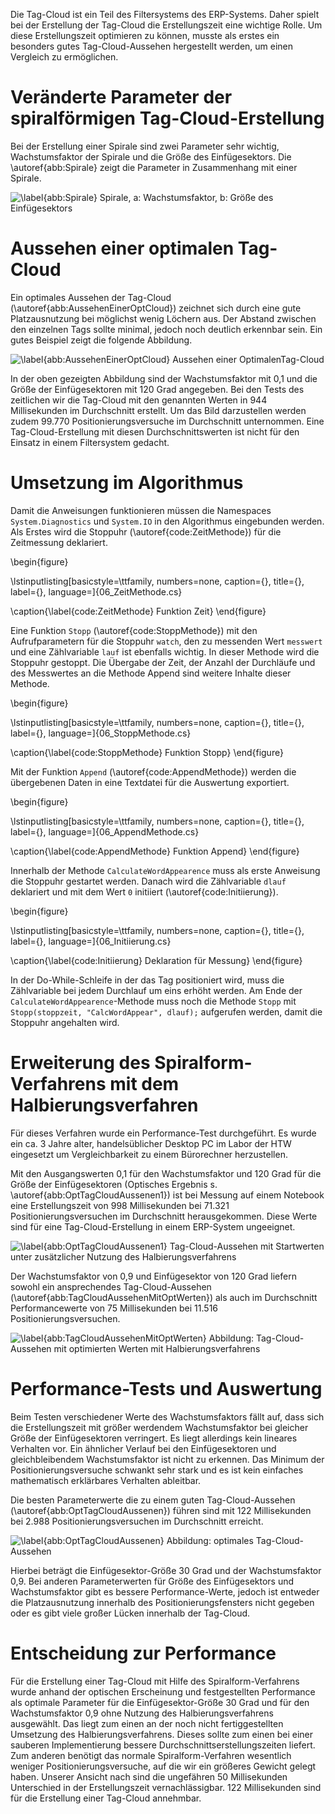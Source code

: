 
Die Tag-Cloud ist ein Teil des Filtersystems des ERP-Systems. Daher spielt bei der Erstellung der Tag-Cloud die Erstellungszeit eine wichtige Rolle. Um diese Erstellungszeit optimieren zu können, musste als erstes ein besonders gutes Tag-Cloud-Aussehen hergestellt werden, um einen Vergleich zu ermöglichen. 

# Veränderte Parameter der spiralförmigen Tag-Cloud-Erstellung

Bei der Erstellung einer Spirale sind zwei Parameter sehr wichtig, Wachstumsfaktor der Spirale und die Größe des Einfügesektors. Die \autoref{abb:Spirale} zeigt die Parameter in Zusammenhang mit einer Spirale.

![\label{abb:Spirale} Spirale, a: Wachstumsfaktor, b: Größe des Einfügesektors](img/Spirale.png)

# Aussehen einer optimalen Tag-Cloud

Ein optimales Aussehen der Tag-Cloud (\autoref{abb:AussehenEinerOptCloud}) zeichnet sich durch eine gute Platzausnutzung bei möglichst wenig Löchern aus. Der Abstand zwischen den einzelnen Tags sollte minimal, jedoch noch deutlich erkennbar sein. Ein gutes Beispiel zeigt die folgende Abbildung.

![\label{abb:AussehenEinerOptCloud} Aussehen einer OptimalenTag-Cloud](img/AussehenEinerOptCloud.png)

In der oben gezeigten Abbildung sind der Wachstumsfaktor mit 0,1 und die Größe der Einfügesektoren mit 120 Grad angegeben. Bei den Tests des zeitlichen wir die Tag-Cloud mit den genannten Werten in 944 Millisekunden im Durchschnitt erstellt. Um das Bild darzustellen werden zudem 99.770 Positionierungsversuche im Durchschnitt unternommen. Eine Tag-Cloud-Erstellung mit diesen Durchschnittswerten ist nicht für den Einsatz in einem Filtersystem gedacht. 

# Umsetzung im Algorithmus

Damit die Anweisungen funktionieren müssen die Namespaces `System.Diagnostics` und `System.IO` in den Algorithmus eingebunden werden. 
Als Erstes wird die Stoppuhr (\autoref{code:ZeitMethode}) für die Zeitmessung deklariert.

\begin{figure}

\lstinputlisting[basicstyle=\ttfamily, numbers=none, caption={}, title={}, label={}, language=]{06_ZeitMethode.cs}

\caption{\label{code:ZeitMethode} Funktion Zeit}
\end{figure}

Eine Funktion `Stopp` (\autoref{code:StoppMethode}) mit den Aufrufparametern für die Stoppuhr `watch`, den zu messenden Wert `messwert` und eine Zählvariable `lauf` ist ebenfalls wichtig. In dieser Methode wird die Stoppuhr gestoppt. Die Übergabe der Zeit, der Anzahl der Durchläufe und des Messwertes an die Methode Append sind weitere Inhalte dieser Methode.

\begin{figure}

\lstinputlisting[basicstyle=\ttfamily, numbers=none, caption={}, title={}, label={}, language=]{06_StoppMethode.cs}

\caption{\label{code:StoppMethode} Funktion Stopp}
\end{figure}

Mit der Funktion `Append` (\autoref{code:AppendMethode}) werden die übergebenen Daten in eine Textdatei für die Auswertung exportiert. 

\begin{figure}

\lstinputlisting[basicstyle=\ttfamily, numbers=none, caption={}, title={}, label={}, language=]{06_AppendMethode.cs}

\caption{\label{code:AppendMethode} Funktion Append}
\end{figure}

Innerhalb der Methode `CalculateWordAppearence` muss als erste Anweisung die Stoppuhr gestartet werden. Danach wird die Zählvariable `dlauf` deklariert und mit dem Wert `0` initiiert (\autoref{code:Initiierung}).

\begin{figure}

\lstinputlisting[basicstyle=\ttfamily, numbers=none, caption={}, title={}, label={}, language=]{06_Initiierung.cs}

\caption{\label{code:Initiierung} Deklaration für Messung}
\end{figure}

In der Do-While-Schleife in der das Tag positioniert wird, muss die Zählvariable bei jedem Durchlauf um eins erhöht werden. Am Ende der `CalculateWordAppearence`-Methode muss noch die Methode `Stopp` mit `Stopp(stoppzeit, "CalcWordAppear", dlauf);` aufgerufen werden, damit die Stoppuhr angehalten wird.

# Erweiterung des Spiralform-Verfahrens mit dem Halbierungsverfahren

Für dieses Verfahren wurde ein Performance-Test durchgeführt. Es wurde ein ca. 3 Jahre alter, handelsüblicher Desktop PC im Labor der HTW eingesetzt um Vergleichbarkeit zu einem Bürorechner herzustellen.

Mit den Ausgangswerten 0,1 für den Wachstumsfaktor und 120 Grad für die Größe der Einfügesektoren (Optisches Ergebnis s. \autoref{abb:OptTagCloudAussenen1}) ist bei Messung auf einem Notebook eine Erstellungszeit von 998 Millisekunden bei 71.321 Positionierungsversuchen im Durchschnitt herausgekommen. Diese Werte sind für eine Tag-Cloud-Erstellung in einem ERP-System ungeeignet. 

![\label{abb:OptTagCloudAussenen1} Tag-Cloud-Aussehen mit Startwerten unter zusätzlicher Nutzung des Halbierungsverfahrens](img/OptTagCloudAussenen.png)

Der Wachstumsfaktor von 0,9 und Einfügesektor von 120 Grad liefern sowohl ein ansprechendes Tag-Cloud-Aussehen (\autoref{abb:TagCloudAussehenMitOptWerten}) als auch im Durchschnitt Performancewerte von 75 Millisekunden bei 11.516 Positionierungsversuchen. 

![\label{abb:TagCloudAussehenMitOptWerten} Abbildung: Tag-Cloud-Aussehen mit optimierten Werten mit Halbierungsverfahrens](img/TagCloudAussehenMitOptWerten.png)

# Performance-Tests und Auswertung

Beim Testen verschiedener Werte des Wachstumsfaktors fällt auf, dass sich die Erstellungszeit mit größer werdendem Wachstumsfaktor bei gleicher Größe der Einfügesektoren verringert. Es liegt allerdings kein lineares Verhalten vor. Ein ähnlicher Verlauf bei den Einfügesektoren und gleichbleibendem Wachstumsfaktor ist nicht zu erkennen. Das Minimum der Positionierungsversuche schwankt sehr stark und es ist kein einfaches mathematisch erklärbares Verhalten ableitbar. 
<!-- todo: O(n) aus Algorithmus ermitteln -->

Die besten Parameterwerte die zu einem guten Tag-Cloud-Aussehen (\autoref{abb:OptTagCloudAussenen}) führen sind mit 122 Millisekunden bei 2.988 Positionierungsversuchen im Durchschnitt erreicht. 

![\label{abb:OptTagCloudAussenen} Abbildung: optimales Tag-Cloud-Aussehen](img/OptTagCloudAussenen.png)

Hierbei beträgt die Einfügesektor-Größe 30 Grad und der Wachstumsfaktor 0,9. Bei anderen Parameterwerten für Größe des Einfügesektors und Wachstumsfaktor gibt es bessere Performance-Werte, jedoch ist entweder die Platzausnutzung innerhalb des Positionierungsfensters nicht gegeben oder es gibt viele großer Lücken innerhalb der Tag-Cloud.

<!-- todo: kommt ins Fazit, am Ende der Arbeit -->
# Entscheidung zur Performance

Für die Erstellung einer Tag-Cloud mit Hilfe des Spiralform-Verfahrens wurde anhand der optischen Erscheinung und festgestellten Performance als optimale Parameter für die Einfügesektor-Größe 30 Grad und für den Wachstumsfaktor 0,9 ohne Nutzung des Halbierungsverfahrens ausgewählt.
Das liegt zum einen an der noch nicht fertiggestellten Umsetzung des Halbierungsverfahrens. Dieses sollte zum einen bei einer sauberen Implementierung bessere Durchschnittserstellungszeiten liefert. Zum anderen benötigt das normale Spiralform-Verfahren wesentlich weniger Positionierungsversuche, auf die wir ein größeres Gewicht gelegt haben. Unserer Ansicht nach sind die ungefähren 50 Millisekunden Unterschied in der Erstellungszeit vernachlässigbar. 122 Millisekunden sind für die Erstellung einer Tag-Cloud annehmbar.

<!-- todo: Wiederspruch?!, klingt nicht logisch; weniger Berechenung (ohne Halbierungsverfahren) dauert länger? -->
